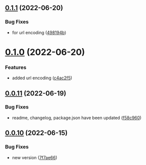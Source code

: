 ## [0.1.1](https://github.com/optimaxdev/action-delete_old_branches/compare/v0.1.0...v0.1.1) (2022-06-20)


### Bug Fixes

* for url encoding ([498194b](https://github.com/optimaxdev/action-delete_old_branches/commit/498194b961ebfcd907bfcc1654887a1d49d4d0ef))

# [0.1.0](https://github.com/optimaxdev/action-delete_old_branches/compare/v0.0.11...v0.1.0) (2022-06-20)


### Features

* added url encoding ([c4ac2f5](https://github.com/optimaxdev/action-delete_old_branches/commit/c4ac2f5b234fa6f8b2a0bdaae2bedb8957c47c45))

## [0.0.11](https://github.com/optimaxdev/action-delete_old_branches/compare/v0.0.10...v0.0.11) (2022-06-19)


### Bug Fixes

* readme, changelog, package.json have been updated ([f58c960](https://github.com/optimaxdev/action-delete_old_branches/commit/f58c9606a8dedbf71ee8fd0c0b6a34db19a0939a))

## [0.0.10](https://github.com/optimaxdev/action-delete_old_branches/compare/v0.0.9...v0.0.10) (2022-06-15)


### Bug Fixes

* new version ([7f7ae66](https://github.com/optimaxdev/action-delete_old_branches/commit/7f7ae66784f61f0478e9998f4b9448a7e3eff827))
